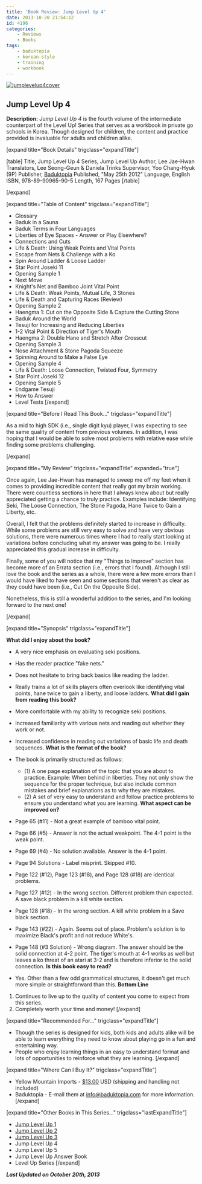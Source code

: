 ```yaml
---
title: 'Book Review: Jump Level Up 4'
date: 2013-10-20 21:54:12
id: 4196
categories:
	- Reviews
	- Books
tags:
	- baduktopia
	- korean-style
	- training
	- workbook
---
```


[![jumplevelup4cover](http://www.bengozen.com/wp-content/uploads/2013/10/jumplevelup4cover.jpg)](http://www.bengozen.com/wp-content/uploads/2013/10/jumplevelup4cover.jpg)

## Jump Level Up 4

**Description:** _Jump Level Up 4_ is the fourth volume of the intermediate counterpart of the Level Up! Series that serves as a workbook in private go schools in Korea. Though designed for children, the content and practice provided is invaluable for adults and children alike.

<!--more-->

[expand title="Book Details" trigclass="expandTitle"]

[table]
Title, Jump Level Up 4
Series, Jump Level Up
Author, Lee Jae-Hwan
Translators, Lee Seong-Geun &amp; Daniela Trinks
Supervisor, Yoo Chang-Hyuk (9P)
Publisher, [Baduktopia](http://www.baduktopia.com)
Published, "May 25th 2012"
Language, English
ISBN, 978-89-90965-90-5
Length, 167 Pages
[/table]

[/expand]

[expand title="Table of Content" trigclass="expandTitle"]

*   Glossary
*   Baduk in a Sauna
*   Baduk Terms in Four Languages
*   Liberties of Eye Spaces - Answer or Play Elsewhere?
*   Connections and Cuts
*   Life &amp; Death: Using Weak Points and Vital Points
*   Escape from Nets &amp; Challenge with a Ko
*   Spin Around Ladder &amp; Loose Ladder
*   Star Point Joseki 11
*   Opening Sample 1
*   Next Move
*   Knight's Net and Bamboo Joint Vital Point
*   Life &amp; Death: Weak Points, Mutual Life, 3 Stones
*   Life &amp; Death and Capturing Races (Review)
*   Opening Sample 2
*   Haengma 1: Cut on the Opposite Side &amp; Capture the Cutting Stone
*   Baduk Around the World
*   Tesuji for Increasing and Reducing Liberties
*   1-2 Vital Point &amp; Direction of Tiger's Mouth
*   Haengma 2: Double Hane and Stretch After Crosscut
*   Opening Sample 3
*   Nose Attachment &amp; Stone Pagoda Squeeze
*   Spinning Around to Make a False Eye
*   Opening Sample 4
*   Life &amp; Death: Loose Connection, Twisted Four, Symmetry
*   Star Point Joseki 12
*   Opening Sample 5
*   Endgame Tesuji
*   How to Answer
*   Level Tests
[/expand]

[expand title="Before I Read This Book..." trigclass="expandTitle"]

As a mid to high SDK (i.e., single digit kyu) player, I was expecting to see the same quality of content from previous volumes. In addition, I was hoping that I would be able to solve most problems with relative ease while finding some problems challenging.

[/expand]

[expand title="My Review" trigclass="expandTitle" expanded="true"]

Once again, Lee Jae-Hwan has managed to sweep me off my feet when it comes to providing incredible content that really got my brain working. There were countless sections in here that I always knew about but really appreciated getting a chance to truly practice. Examples include: Identifying Seki, The Loose Connection, The Stone Pagoda, Hane Twice to Gain a Liberty, etc.

Overall, I felt that the problems definitely started to increase in difficulty. While some problems are still very easy to solve and have very obvious solutions, there were numerous times where I had to really start looking at variations before concluding what my answer was going to be. I really appreciated this gradual increase in difficulty.

Finally, some of you will notice that my "Things to Improve" section has become more of an Errata section (i.e., errors that I found). Although I still love the book and the series as a whole, there were a few more errors than I would have liked to have seen and some sections that weren't as clear as they could have been (i.e., Cut On the Opposite Side).

Nonetheless, this is still a wonderful addition to the series, and I'm looking forward to the next one!

[/expand]

[expand title="Synopsis" trigclass="expandTitle"]

**What did I enjoy about the book?**

*   A very nice emphasis on evaluating seki positions.
*   Has the reader practice "fake nets."
*   Does not hesitate to bring back basics like reading the ladder.
*   Really trains a lot of skills players often overlook like identifying vital points, hane twice to gain a liberty, and loose ladders.
**What did I gain from reading this book?**

*   More comfortable with my ability to recognize seki positions.
*   Increased familiarity with various nets and reading out whether they work or not.
*   Increased confidence in reading out variations of basic life and death sequences.
**What is the format of the book?**

*   The book is primarily structured as follows:

    *   (1) A one page explanation of the topic that you are about to practice. Example: When behind in liberties. They not only show the sequence for the proper technique, but also include common mistakes and brief explanations as to why they are mistakes.
    *   (2) A set of very easy to understand and follow practice problems to ensure you understand what you are learning.
**What aspect can be improved on?**

*   Page 65 (#11) - Not a great example of bamboo vital point.
*   Page 66 (#5) - Answer is not the actual weakpoint. The 4-1 point is the weak point.
*   Page 69 (#4) - No solution available. Answer is the 4-1 point.
*   Page 94 Solutions - Label misprint. Skipped #10.
*   Page 122 (#12), Page 123 (#18), and Page 128 (#18) are identical problems.
*   Page 127 (#12) - In the wrong section. Different problem than expected. A save black problem in a kill white section.
*   Page 128 (#18) - In the wrong section. A kill white problem in a Save black section.
*   Page 143 (#22) - Again. Seems out of place. Problem's solution is to maximize Black's profit and not reduce White's.
*   Page 148 (#3 Solution) - Wrong diagram. The answer should be the solid connection at 4-2 point. The tiger's mouth at 4-1 works as well but leaves a ko threat of an atari at 3-2 and is therefore inferior to the solid connection.
**Is this book easy to read?**

*   Yes. Other than a few odd grammatical structures, it doesn't get much more simple or straightforward than this.
**Bottom Line**

1.  Continues to live up to the quality of content you come to expect from this series.
2.  Completely worth your time and money!
[/expand]

[expand title="Recommended For..." trigclass="expandTitle"]

*   Though the series is designed for kids, both kids and adults alike will be able to learn everything they need to know about playing go in a fun and entertaining way.
*   People who enjoy learning things in an easy to understand format and lots of opportunities to reinforce what they are learning.
[/expand]

[expand title="Where Can I Buy It?" trigclass="expandTitle"]

*   Yellow Mountain Imports - [$13.00](http://www.ymimports.com/p-2055-jump-level-up-4-6-4-kyu.aspx "Yellow Mountain Imports Purchase Link") USD (shipping and handling not included)
*   Baduktopia - E-mail them at info@baduktopia.com for more information.
[/expand]

[expand title="Other Books in This Series..." trigclass="lastExpandTitle"]

*   [Jump Level Up 1](http://www.bengozen.com/book-review-jump-level-1/ "Book Review: Jump Level Up 1")
*   [Jump Level Up 2](http://www.bengozen.com/book-review-jump-level-2/ "Book Review: Jump Level Up 2")
*   [Jump Level Up 3](http://www.bengozen.com/book-review-jump-level-3/ "Book Review: Jump Level Up 3")
*   Jump Level Up 4
*   Jump Level Up 5
*   Jump Level Up Answer Book
*   Level Up Series
[/expand]

_**Last Updated on October 20th, 2013**_